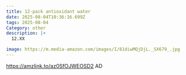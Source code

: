 ```yaml
---
title: 12-pack antioxidant water
date: 2025-08-04T10:36:16.699Z
tags: 2025-08-04
Category: other
description: |+
  12.XX

image: https://m.media-amazon.com/images/I/81diwMQjDjL._SX679_.jpg
---
```

https://amzlink.to/az0SfOJWEOSD2 AD